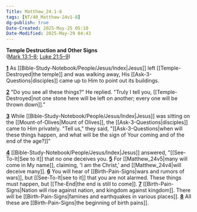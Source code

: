 ```yaml
---
Title: Matthew_24.1-8
tags: [NT/40_Matthew-24v1-8]
dg-publish: true
Date-Created: 2025-May-25 05:10
Date-Modified: 2025-May-29 04:43
---
```

**Temple Destruction and Other Signs**  
([Mark 13:1–8](https://biblehub.com/bsb/mark/13.htm); [Luke 21:5–9](https://biblehub.com/bsb/luke/21.htm#5))

[**1**](https://biblehub.com/matthew/24-1.htm) As [[Bible-Study-Notebook/People/Jesus/Index|Jesus]] left [[Temple-Destroyed|the temple]] and was walking away, His [[Ask-3-Questions|disciples]] came up to Him to point out its buildings.

[**2**](https://biblehub.com/matthew/24-2.htm) "Do you see all these things?" He replied. "Truly I tell you, [[Temple-Destroyed|not one stone here will be left on another; every one will be thrown down]]."

[**3**](https://biblehub.com/matthew/24-3.htm) While [[Bible-Study-Notebook/People/Jesus/Index|Jesus]] was sitting on the [[Mount-of-Olives|Mount of Olives]], the [[Ask-3-Questions|disciples]] came to Him privately. "Tell us," they said, "[[Ask-3-Questions|when will these things happen, and what will be the sign of Your coming and of the end of the age?]]"

[**4**](https://biblehub.com/matthew/24-4.htm) [[Bible-Study-Notebook/People/Jesus/Index|Jesus]] answered, "[[See-To-It|See to it]] that no one deceives you. [**5**](https://biblehub.com/matthew/24-5.htm) For [[Matthew_24v5|many will come in My name]], claiming, 'I am the Christ,' and [[Matthew_24v4|will deceive many]]. [**6**](https://biblehub.com/matthew/24-6.htm) You will hear of [[Birth-Pain-Signs|wars and rumors of wars]], but [[See-To-It|see to it]] that you are not alarmed. These things must happen, but [[The-End|the end is still to come]]. [**7**](https://biblehub.com/matthew/24-7.htm) [[Birth-Pain-Signs|Nation will rise against nation, and kingdom against kingdom]]. There will be [[Birth-Pain-Signs|famines and earthquakes in various places]]. [**8**](https://biblehub.com/matthew/24-8.htm) All these are [[Birth-Pain-Signs|the beginning of birth pains]].
